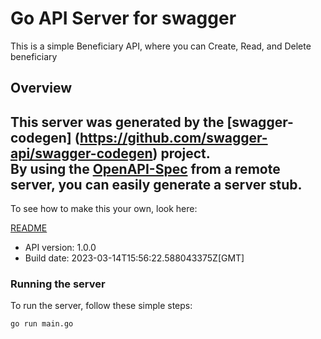 # Go API Server for swagger

This is a simple Beneficiary API, where you can Create, Read, and Delete beneficiary

## Overview
This server was generated by the [swagger-codegen]
(https://github.com/swagger-api/swagger-codegen) project.  
By using the [OpenAPI-Spec](https://github.com/OAI/OpenAPI-Specification) from a remote server, you can easily generate a server stub.  
-

To see how to make this your own, look here:

[README](https://github.com/swagger-api/swagger-codegen/blob/master/README.md)

- API version: 1.0.0
- Build date: 2023-03-14T15:56:22.588043375Z[GMT]


### Running the server
To run the server, follow these simple steps:

```
go run main.go
```

